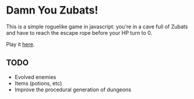# Damn You Zubats!

This is a simple roguelike game in javascript: you're in a cave full of Zubats and have to reach the escape rope before your HP turn to 0.

Play it [here](http://foolonthehill.github.io/damn-you).

TODO
----

- Evolved enemies
- Items (potions, etc)
- Improve the procedural generation of dungeons
